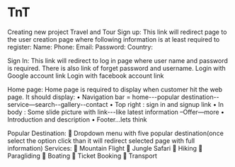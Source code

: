 # TnT
Creating new project Travel and Tour
Sign up: This link will redirect page to the user creation page where following information is at least required to register:
Name:
Phone:
Email:
Password:
Country:

Sign In:
This link will redirect to log in page where user name and password is required.
There is also link of forget password and username.
Login with Google account link
Login with facebook account link

Home page:
Home page is required to display when customer hit the web page.
It should display:
•	Navigation bar = home---popular destination--service—search--gallery--contact
•	Top right : sign in and signup link
•	In body : Some slide picture with link---like latest information –Offer—more
•	Introduction and description
•	Footer…lets think

Popular Destination:
	Dropdown menu with five popular destination(once select the option click than it will redirect selected page with full information)
Services:
	Mountain Flight
	Jungle Safari
	Hiking
	Paragliding
	Boating
	Ticket Booking
	Transport
